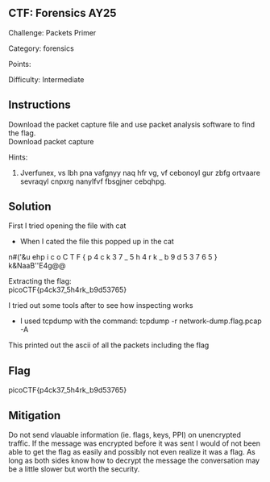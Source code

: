 ## CTF: Forensics AY25
Challenge: Packets Primer 

Category:  forensics

Points:

Difficulty:  Intermediate

## Instructions

Download the packet capture file and use packet analysis software to find the flag.  
Download packet capture

Hints:
1. Jverfunex, vs lbh pna vafgnyy naq hfr vg, vf cebonoyl gur zbfg ortvaare sevraqyl cnpxrg nanylfvf fbsgjner cebqhpg.

## Solution  
First I tried opening the file with cat  
* When I cated the file this popped up in the cat

n#('&u
ehp i c o C T F { p 4 c k 3 7 _ 5 h 4 r k _ b 9 d 5 3 7 6 5 }
k&NaaB''E4g@@

Extracting the flag:  
picoCTF{p4ck37_5h4rk_b9d53765}

I tried out some tools after to see how inspecting works
* I used tcpdump with the command:
    tcpdump -r network-dump.flag.pcap -A

This printed out the ascii of all the packets including the flag


## Flag

picoCTF{p4ck37_5h4rk_b9d53765}

## Mitigation
Do not send vlauable information (ie. flags, keys, PPI) on unencrypted traffic. If the message was encrypted before it was sent I would of not been able to get the flag as easily and possibly not even realize it was a flag. As long as both sides know how to decrypt the message the conversation may be a little slower but worth the security. 
